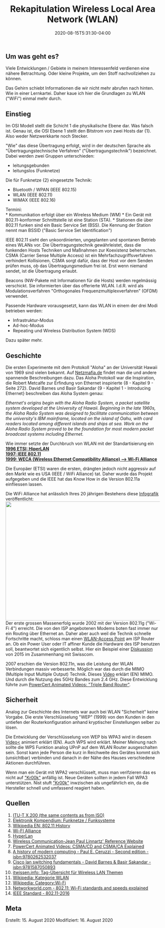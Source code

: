﻿---
title: "Rekapitulation Wireless Local Area Network (WLAN)"
date: 2020-08-15T5:31:30-04:00
categories:
  - netzwerk
tags:
  - Grundlagen
  - 
---

## Um was geht es?

Viele Entwicklungen / Gebiete in meinem Interessenfeld verdienen eine nähere Betrachtung. Oder kleine Projekte, um den Stoff nachvollziehen zu können.  

Das Gehirn schiebt Informationen die wir nicht mehr abrufen nach hinten. Wie in einer Lernkartei. Daher kaue ich hier die Grundlagen zu WLAN ("WiFi") einmal mehr durch.  

## Einstieg  

Im OSI Modell stellt die Schicht 1 die physikalische Ebene dar. Was falsch ist. Genau ist, die OSI Ebene 1 stellt den Bitstrom von zwei Hosts dar {1}. Also weder Netzwerkkarte noch Stecker.  

"Wie" das diese Übertragung erfolgt, wird in der deutschen Sprache als "Übertragungstechnische Verfahren" ("Übertragungstechnik") bezeichnet. Dabei werden zwei Gruppen unterschieden:  
* leitungsgebunden  
* leitungslos (Funknetze)  

Die für Funknetze {2} eingesetzte Technik:  
* Bluetooth / WPAN (IEEE 802.15)  
* WLAN (IEEE 802.11)  
* WiMAX (IEEE 802.16)  

Termini:  
	* Kommunikation erfolgt über ein Wireless Medium (WM) 
	* Ein Gerät mit 802.11-konformer Schnittstelle ist eine Station (STA). 
	* Stationen die über 802.11 funken sind ein Basic Service Set (BSS). Die Kennung der Station nennt man BSSID ("Basic Service Set Identification")


IEEE 802.11 sieht den unkoordinierten, ungeplanten und spontanen Betrieb eines WLANs vor. Die Übertragungstechnik gewährleistet, dass die funkenden Hosts Techniken und Maßnahmen zur Koexistenz beherrschen. CSMA (Carrier Sense Multiple Access) ist ein Mehrfachzugriffsverfahren verhindert Kollisionen. CSMA sorgt dafür, dass der Host vor dem Senden prüfen muss, ob das Übertragungsmedium frei ist. Erst wenn niemand sendet, ist die Übertragung erlaubt.  

Beacons (NW-Pakete mit Informationen für die Hosts) werden regelmässig verschickt. Sie informierten über das offerierte WLAN. I.d.R. wird als Modulationsverfahren "Orthogonales Frequenzmultiplexverfahren" (OFDM) verwendet. 

Passende Hardware vorausgesetzt, kann das WLAN in einem der drei Modi betrieben werden:  

- Infrastruktur-Modus  
- Ad-hoc-Modus  
- Repeating und Wireless Distribution System (WDS)  

Dazu später mehr.  

## Geschichte  

Die ersten Experimente mit dem Protokoll "Aloha" an der Universität Hawaii von 1969 sind vielen bekannt. Auf [Netzmafia.de](http://www.netzmafia.de/skripten/netze/netz2.html) findet man die und andere spannende Beschreibungen dazu. Das Aloha Protokoll war die Inspiration, die Robert Metcalfe zur Erfindung von Ethernet inspirierte {8 - Kapitel 9 - Seite 272}. David Barnes und Basir Sakandar {9 - Kapitel 1 - Introducing Ethernet} beschreiben das Aloha System genau:  

*Ethernet's origins begin with the Aloha Radio System, a packet
satellite system developed at the University of Hawaii. Beginning
in the late 1960s, the Aloha Radio System was designed to
facilitate communication between the university's IBM
mainframe, located on the island of Oahu, with card readers
located among different islands and ships at sea. Work on the
Aloha Radio System proved to be the foundation for most modern
packet broadcast systems including Ethernet.*

Wie immer setzte der Durchbruch von WLAN mit der Standartisierung ein  
**[1996 ETSI: HiperLAN](https://www.itwissen.info/HiperLAN-high-performance-radio-local-area-network.html)**  
**[1997: IEEE 802.11](https://standards.ieee.org/standard/802_11-1997.html)**  
**[1999: WECA (Wireless Ethernet Compatibility Alliance) --> Wi-Fi Alliance](https://www.wi-fi.org/)**  

Die Europäer (ETSI) waren die ersten, drängten jedoch nicht aggressiv auf den Markt wie es USA (IEEE / WiFi Alliance) tat. Daher wurde das Projekt aufgegeben und die IEEE hat das Know How in die Version 802.11a einfliessen lassen.  

Die WiFi Alliance hat anlässlich Ihres 20 jährigen Bestehens diese [Infografik](https://www.wi-fi.org/file/infographic-20-years-of-wi-fi-timeline) veröffentlicht:  
<img align="left" width="1855" height="389" src="http://www.petergyger.net/image/22-1.png">  

Der erste grossen Massenerfolg wurde 2002 mit der Version 802.11g ("Wi-Fi 4") erreicht. Die von den ISP angebotenen Modems boten fast immer nur ein Routing über Ethernet an. Daher aber auch weil die Technik schnelle Fortschritte macht, schloss man einen [WLAN-Access Point](https://www.youtube.com/watch?v=OxiY4yf6GGg) am ISP Router an. Ob ein Power User oder IT affiner Kunde die Hardware des ISP benutzen soll, beantwortet sich eigentlich selbst. Hier ein Beispiel einer [Diskussion](https://www.tuxone.ch/2015/03/routerzwang-ein-rechtfertigung-lasst.html) von 2015 im Zusammenhang mit Swisscom.  

2007 erschien die Version 802.11n, was die Leistung der WLAN Verbindungen massiv verbesserte. Möglich war das durch die MIMO (Multiple Input Multiple Output) Technik. Dieses [Video](https://www.youtube.com/watch?v=RAVxRMsFHoU) erklärt (EN) MIMO. Und durch die Nutzung des 5GHz Bandes zum 2.4 GHz. Diese Entwicklung führte zum [PowerCert Animated Videos:
"Triple Band Router"](https://www.youtube.com/watch?v=gTrXgNtqyxA).  


## Sicherheit  

Analog zur Geschichte des Internets war auch bei WLAN "Sicherheit" keine Vorgabe. Die erste Verschlüsselung "WEP" (1999) von den Kunden in den untiefen der Routerkonfiguration anhand kryptischer Einstellungen selber zu lösen.

Die Entwicklung der Verschlüsselung von WEP bis WPA3 wird in diesem [Video<](https://www.youtube.com/watch?v=WZaIfyvERcA) animiert erklärt (EN). Auch WPS wird erklärt. Meiner Meinung nach sollte die WPS Funktion analog UPnP auf dem WLAN Router ausgeschalten sein. Sonst kann jede Person die kurz in Reichweite des Gerätes kommt sich (unsichtbar) verbinden und danach in der Nähe des Hauses verschiedene Aktionen durchführen.   

Wenn man ein Gerät mit WPA2 verschlüsselt, muss man verifzieren das es nicht auf ["Kr00k"](https://www.eset.com/int/kr00k/) anfällig ist. Neue Geräten sollten in jedem Fall WPA3 unterstützen. Nist stuft ["Kr00k"](https://nvd.nist.gov/vuln/detail/CVE-2019-15126#vulnCurrentDescriptionTitle) inwzischen als ungefährlich ein, da die Hersteller schnell und umfassend reagiert haben.  

## Quellen  

1. [ITU-T X.200 (the same contents as from ISO)](http://www.itu.int/rec/dologin_pub.asp?lang=e&id=T-REC-X.200-199407-I!!PDF-E&type=items)  
2. [Elektronik Kompendium: Funknetze / Funksysteme](https://www.elektronik-kompendium.de/sites/kom/0410041.htm)  
3. [Wikipedia EN: 802.11 History](https://en.wikipedia.org/wiki/IEEE_802.11#History)  
4. [Wi-FI Alliance](https://www.wi-fi.org/)  
5. [HyperLan](https://de.wikipedia.org/wiki/HIPERLAN)  
6. [Wireless Communication-Jean Paul Linnartz' Reference Website ](http://www.wirelesscommunication.nl/reference/chaptr01/wrlslans/wlan.htm)  
7. [PowerCert Animated Videos: CSMA/CD and CSMA/CA Explained](https://www.youtube.com/watch?v=iKn0GzF5-IU)  
8. [A history of modern computing - Paul E. Ceruzzi - Second edition - isbn:9780262532037](https://mitpress.mit.edu/books/history-modern-computing)  
9. [Cisco lan switching fundamentals - David Barnes & Basir Sakandar - isbn:9781587050893](https://www.oreilly.com/library/view/cisco-lan-switching/1587050897/)  
10. [itwissen.info: Tag-Übersicht für Wireless LAN Themen](https://www.itwissen.info/tag/Wireless-LAN)  
11. [Wikipedia: Kategorie WLAN](https://de.wikipedia.org/wiki/Kategorie:WLAN)  
12. [Wikipedia: Category:Wi-Fi](https://en.wikipedia.org/wiki/Category:Wi-Fi)  
13. [Networkworld.com - 802.11: Wi-Fi standards and speeds explained](https://www.networkworld.com/article/3238664/80211-wi-fi-standards-and-speeds-explained.html)  
14. [IEEE Standard - 802.11-2016](https://standards.ieee.org/standard/802_11-2016.html)  


## Meta

Erstellt:		15. August 2020
Modifiziert:		16. August 2020